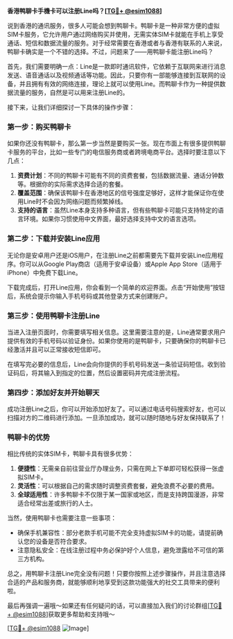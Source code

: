 **香港鸭聊卡手機卡可以注册Line吗？[[TG💪+ @esim1088](https://t.me/s/esim1088)]**

说到香港的通讯服务，很多人可能会想到鸭聊卡。鸭聊卡是一种非常方便的虚拟SIM卡服务，它允许用户通过网络购买并使用，无需实体SIM卡就能在手机上享受通话、短信和数据流量的服务。对于经常需要在香港或者与香港有联系的人来说，鸭聊卡确实是一个不错的选择。不过，问题来了——用鸭聊卡能注册Line吗？

首先，我们需要明确一点：Line是一款即时通讯软件，它依赖于互联网来进行消息发送、语音通话以及视频通话等功能。因此，只要你有一部能够连接到互联网的设备，并且拥有有效的网络连接，理论上就可以使用Line。而鸭聊卡作为一种提供数据流量的服务，自然是可以用来注册Line的。

接下来，让我们详细探讨一下具体的操作步骤：

### 第一步：购买鸭聊卡

如果你还没有鸭聊卡，那么第一步当然是要购买一张。现在市面上有很多提供鸭聊卡服务的平台，比如一些专门的电信服务商或者跨境电商平台。选择时要注意以下几点：

1. **资费计划**：不同的鸭聊卡可能有不同的资费套餐，包括数据流量、通话分钟数等。根据你的实际需求选择合适的套餐。
2. **覆盖范围**：确保该鸭聊卡在香港地区的信号强度足够好，这样才能保证你在使用Line时不会因为网络问题而频繁掉线。
3. **支持的语言**：虽然Line本身支持多种语言，但有些鸭聊卡可能只支持特定的语言环境。如果你习惯使用中文界面，最好选择支持中文的语言选项。

### 第二步：下载并安装Line应用

无论你是安卓用户还是iOS用户，在注册Line之前都需要先下载并安装Line应用程序。你可以从Google Play商店（适用于安卓设备）或Apple App Store（适用于iPhone）中免费下载Line。

下载完成后，打开Line应用，你会看到一个简单的欢迎界面。点击“开始使用”按钮后，系统会提示你输入手机号码或其他登录方式来创建账户。

### 第三步：使用鸭聊卡注册Line

当进入注册页面时，你需要填写相关信息。这里需要注意的是，Line通常要求用户提供有效的手机号码以验证身份。如果你使用的是鸭聊卡，只要确保你的鸭聊卡已经激活并且可以正常接收短信即可。

在填写完必要的信息后，Line会向你提供的手机号码发送一条验证码短信。收到验证码后，将其输入到指定的位置，然后设置密码并完成注册流程。

### 第四步：添加好友并开始聊天

成功注册Line之后，你可以开始添加好友了。可以通过电话号码搜索好友，也可以扫描对方的二维码进行添加。一旦添加成功，就可以随时随地与好友保持联系了！

### 鸭聊卡的优势

相比传统的实体SIM卡，鸭聊卡具有很多优势：

1. **便捷性**：无需亲自前往营业厅办理业务，只需在网上下单即可轻松获得一张虚拟SIM卡。
2. **灵活性**：可以根据自己的需求随时调整资费套餐，避免浪费不必要的费用。
3. **全球适用性**：许多鸭聊卡不仅限于某一国家或地区，而是支持跨国漫游，非常适合经常出差或旅行的人士。

当然，使用鸭聊卡也需要注意一些事项：

- 确保手机兼容性：部分老款手机可能不完全支持虚拟SIM卡的功能，请提前确认您的设备是否符合要求。
- 注意隐私安全：在线注册过程中务必保护好个人信息，避免泄露给不可信的第三方机构。

总之，用鸭聊卡注册Line完全没有问题！只要你按照上述步骤操作，并且注意选择合适的产品和服务商，就能够顺利地享受到这款功能强大的社交工具带来的便利啦。

最后再强调一遍哦～如果还有任何疑问的话，可以直接加入我们的讨论群组[[TG💪+ @esim1088](https://t.me/s/esim1088)]获取更多帮助和支持哦～

[[TG💪+ @esim1088](https://t.me/s/esim1088) ![Image](https://i.postimg.cc/4NQfJmqS/Snipaste-2025-05-13-00-14-12.png)]